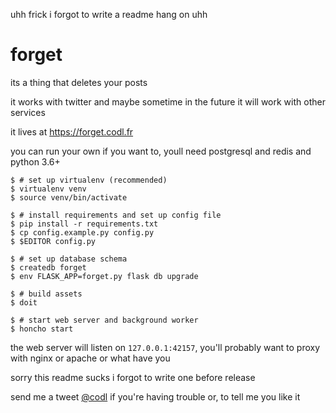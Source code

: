 uhh frick i forgot to write a readme hang on uhh

# forget

its a thing that deletes your posts

it works with twitter and maybe sometime in the future it will work with other services

it lives at <https://forget.codl.fr>

you can run your own if you want to, youll need postgresql and redis and python 3.6+

```
$ # set up virtualenv (recommended)
$ virtualenv venv
$ source venv/bin/activate

$ # install requirements and set up config file
$ pip install -r requirements.txt
$ cp config.example.py config.py
$ $EDITOR config.py

$ # set up database schema
$ createdb forget
$ env FLASK_APP=forget.py flask db upgrade

$ # build assets
$ doit

$ # start web server and background worker
$ honcho start
```

the web server will listen on `127.0.0.1:42157`, you'll probably want to proxy with nginx or apache or what have you

sorry this readme sucks i forgot to write one before release

send me a tweet [@codl](https://twitter.com/codl) if you're having trouble or, to tell me you like it
